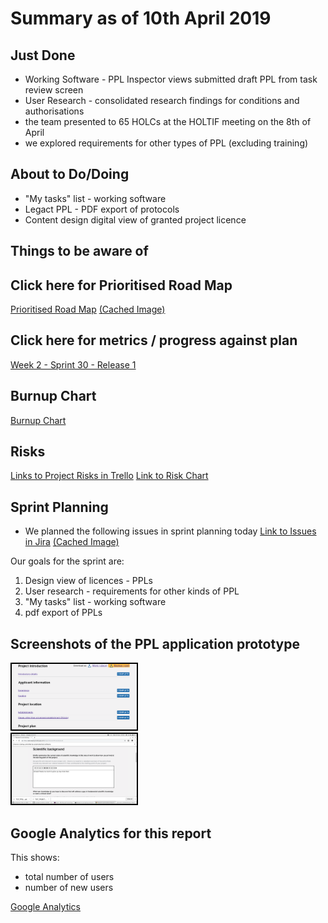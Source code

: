 # Summary as of 10th April 2019 

## Just Done
* Working Software - PPL Inspector views submitted draft PPL from task review screen
* User Research - consolidated research findings for conditions and authorisations
* the team presented to 65 HOLCs at the HOLTIF meeting on the 8th of April
* we explored requirements for other types of PPL (excluding training)

## About to Do/Doing
* "My tasks" list - working software
* Legact PPL - PDF export of protocols
* Content design digital view of granted project licence

## Things to be aware of

## Click here for Prioritised Road Map
[Prioritised Road Map](https://trello.com/b/p7x9hbPV/prioritised-roadmap)    [\(Cached Image\)](graphs/ASLRoadMap10042019.jpg)

## Click here for metrics / progress against plan
[Week 2 - Sprint 30 - Release 1](graphs/progress10042019.png)

## Burnup Chart

[Burnup Chart](burnup10042019.md)

## Risks
[Links to Project Risks in Trello](https://trello.com/b/VuFuCL7t/risk-register-and-kpis-asl-delivery) 
[Link to Risk Chart](graphs/risk10042019.png)

## Sprint Planning
* We planned the following issues in sprint planning today [Link to Issues in Jira](https://jira.digital.homeoffice.gov.uk/secure/RapidBoard.jspa?rapidView=261)    [\(Cached Image\)](graphs/sprint10042019.png)


Our goals for the sprint are:
1. Design view of licences - PPLs
2. User research - requirements for other kinds of PPL 
3. "My tasks" list - working software 
4. pdf export of PPLs


## Screenshots of the PPL application prototype
<a href="graphs/proto1_10042019.png"><img src="graphs/proto1_10042019.png" alt="HTML5 Icon" width="200" style="border:2px solid black"></a>
<br>
<a href="graphs/proto2_10042019.png"><img src="graphs/proto2_10042019.png" alt="HTML5 Icon" width="200" style="border:2px solid black"></a>
<br>

## Google Analytics for this report

This shows:
* total number of users
* number of new users

[Google Analytics](graphs/GA10042019.jpg)

